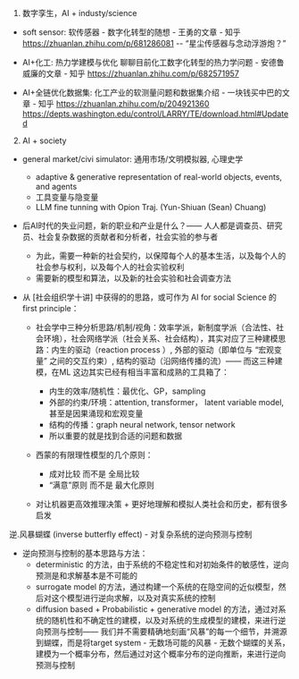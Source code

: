 

1. 数字孪生，AI + industy/science

- soft sensor: 软传感器 - 数字化转型的随想 - 王勇的文章 - 知乎
https://zhuanlan.zhihu.com/p/681286081 -- “星尘传感器与念动浮游炮？”

- AI+化工: 热力学建模与优化 聊聊目前化工数字化转型的热力学问题 - 安德鲁威廉的文章 - 知乎 https://zhuanlan.zhihu.com/p/682571957

- AI+全链优化数据集: 化工产业的软测量问题和数据集介绍 - 一块钱买中巴的文章 - 知乎
https://zhuanlan.zhihu.com/p/204921360
https://depts.washington.edu/control/LARRY/TE/download.html#Updated 

2. AI + society

- general market/civi simulator: 通用市场/文明模拟器, 心理史学

  - adaptive & generative representation of real-world objects, events, and agents  
  - 工具变量与隐变量
  - LLM fine tunning with Opion Traj. (Yun-Shiuan (Sean) Chuang)

- 后AI时代的失业问题，新的职业和产业是什么？—— 人人都是调查员、研究员、社会复杂数据的贡献者和分析者，社会实验的参与者
  - 为此，需要一种新的社会契约，以保障每个人的基本生活，以及每个人的社会参与权利，以及每个人的社会实验权利
  - 需要新的模型和算法，以及新的社会实验和社会调查方法


- 从 [社会组织学十讲] 中获得的的思路，或可作为 AI for social Science 的 first principle：
    - 社会学中三种分析思路/机制/视角：效率学派，新制度学派（合法性、社会环境），社会网络学派（社会关系、社会结构），其实对应了三种建模思路：内生的驱动（reaction process ）, 外部的驱动（即单位与 “宏观变量” 之间的交互约束）, 结构的驱动（沿网络传播的流）—— 而这三种建模，在ML 这边其实已经有相当丰富和成熟的工具箱了：
        - 内生的效率/随机性：最优化、GP，sampling
        - 外部的约束/环境：attention, transformer， latent variable model, 甚至是因果涌现和宏观变量
        - 结构的传播：graph neural network, tensor network
      - 所以重要的就是找到合适的问题和数据

    - 西蒙的有限理性模型的几个原则：
        - 成对比较 而不是 全局比较
        - “满意”原则 而不是 最大化原则
    - 对让机器更高效推理决策 + 更好地理解和模拟人类社会和历史，都有很多启发


 逆.风暴蝴蝶 (inverse butterfly effect) - 对复杂系统的逆向预测与控制

- 逆向预测与控制的基本思路与方法：
  - deterministic 的方法，由于系统的不稳定性和对初始条件的敏感性，逆向预测是和求解基本是不可能的
  - surrogate model 的方法，通过构建一个系统的在隐空间的近似模型，然后对这个模型进行逆向求解，以及对真实系统的控制
  - diffusion based + Probabilistic + generative model 的方法，通过对系统的随机性和不确定性的建模，以及对系统的生成模型的建模，来进行逆向预测与控制—— 我们并不需要精确地刻画“风暴”的每一个细节，并溯源到蝴蝶，而是将target system - 无数场可能的风暴 - 无数个蝴蝶的关系，建模为一个概率分布，然后通过对这个概率分布的逆向推断，来进行逆向预测与控制

